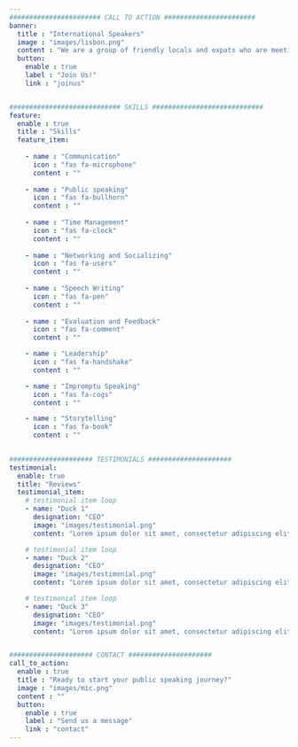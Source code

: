 ```yaml
---
####################### CALL TO ACTION #######################
banner:
  title : "International Speakers"
  image : "images/lisbon.png"
  content : "We are a group of friendly locals and expats who are meeting every Monday to improve together communication, leadership and public speaking skills."
  button:
    enable : true
    label : "Join Us!"
    link : "joinus"


############################ SKILLS ############################
feature:
  enable : true
  title : "Skills"
  feature_item:
      
    - name : "Communication"
      icon : "fas fa-microphone"
      content : ""
      
    - name : "Public speaking"
      icon : "fas fa-bullhorn"
      content : ""
      
    - name : "Time Management"
      icon : "fas fa-clock"
      content : ""
      
    - name : "Networking and Socializing"
      icon : "fas fa-users"
      content : ""
      
    - name : "Speech Writing"
      icon : "fas fa-pen"
      content : ""
      
    - name : "Evaluation and Feedback"
      icon : "fas fa-comment"
      content : ""

    - name : "Leadership"
      icon : "fas fa-handshake"
      content : ""

    - name : "Impromptu Speaking"
      icon : "fas fa-cogs"
      content : ""

    - name : "Storytelling"
      icon : "fas fa-book"
      content : ""
        

##################### TESTIMONIALS #####################
testimonial:
  enable: true
  title: "Reviews"
  testimonial_item:
    # testimonial item loop
    - name: "Duck 1"
      designation: "CEO"
      image: "images/testimonial.png"
      content: "Lorem ipsum dolor sit amet, consectetur adipiscing elit. Aenean vehicula sapien nec erat pulvinar porta. In dolor metus, volutpat vel bibendum nec, bibendum eget justo. Vivamus lacinia molestie odio, et congue mi efficitur eget."

    # testimonial item loop
    - name: "Duck 2"
      designation: "CEO"
      image: "images/testimonial.png"
      content: "Lorem ipsum dolor sit amet, consectetur adipiscing elit. Aenean vehicula sapien nec erat pulvinar porta. In dolor metus, volutpat vel bibendum nec, bibendum eget justo. Vivamus lacinia molestie odio, et congue mi efficitur eget."

    # testimonial item loop
    - name: "Duck 3"
      designation: "CEO"
      image: "images/testimonial.png"
      content: "Lorem ipsum dolor sit amet, consectetur adipiscing elit. Aenean vehicula sapien nec erat pulvinar porta. In dolor metus, volutpat vel bibendum nec, bibendum eget justo. Vivamus lacinia molestie odio, et congue mi efficitur eget."


##################### CONTACT #####################
call_to_action:
  enable : true
  title : "Ready to start your public speaking journey?"
  image : "images/mic.png"
  content : ""
  button:
    enable : true
    label : "Send us a message"
    link : "contact"
---
```

